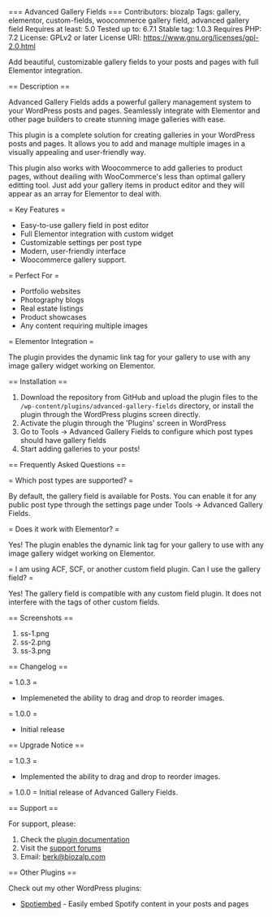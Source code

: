 === Advanced Gallery Fields ===
Contributors: biozalp
Tags: gallery, elementor, custom-fields, woocommerce gallery field, advanced gallery field
Requires at least: 5.0
Tested up to: 6.7.1
Stable tag: 1.0.3
Requires PHP: 7.2
License: GPLv2 or later
License URI: https://www.gnu.org/licenses/gpl-2.0.html

Add beautiful, customizable gallery fields to your posts and pages with full Elementor integration.

== Description ==

Advanced Gallery Fields adds a powerful gallery management system to your WordPress posts and pages. Seamlessly integrate with Elementor and other page builders to create stunning image galleries with ease.

This plugin is a complete solution for creating galleries in your WordPress posts and pages. It allows you to add and manage multiple images in a visually appealing and user-friendly way.

This plugin also works with Woocommerce to add galleries to product pages, without deailing with WooCommerce's less than optimal gallery editting tool. Just add your gallery items in product editor and they will appear as an array for Elementor to deal with.

= Key Features =

* Easy-to-use gallery field in post editor
* Full Elementor integration with custom widget
* Customizable settings per post type
* Modern, user-friendly interface
* Woocommerce gallery support.

= Perfect For =

* Portfolio websites
* Photography blogs
* Real estate listings
* Product showcases
* Any content requiring multiple images

= Elementor Integration =

The plugin provides the dynamic link tag for your gallery to use with any image gallery widget working on Elementor.

== Installation ==

1. Download the repository from GitHub and upload the plugin files to the `/wp-content/plugins/advanced-gallery-fields` directory, or install the plugin through the WordPress plugins screen directly.
2. Activate the plugin through the 'Plugins' screen in WordPress
3. Go to Tools -> Advanced Gallery Fields to configure which post types should have gallery fields
4. Start adding galleries to your posts!

== Frequently Asked Questions ==

= Which post types are supported? =

By default, the gallery field is available for Posts. You can enable it for any public post type through the settings page under Tools -> Advanced Gallery Fields.

= Does it work with Elementor? =

Yes! The plugin enables the dynamic link tag for your gallery to use with any image gallery widget working on Elementor.

= I am using ACF, SCF, or another custom field plugin. Can I use the gallery field? =

Yes! The gallery field is compatible with any custom field plugin. It does not interfere with the tags of other custom fields.

== Screenshots ==   

1. ss-1.png
2. ss-2.png
3. ss-3.png


== Changelog ==

= 1.0.3 =
* Implemeneted the ability to drag and drop to reorder images.

= 1.0.0 =
* Initial release

== Upgrade Notice ==

= 1.0.3 =
* Implemented the ability to drag and drop to reorder images.

= 1.0.0 =
Initial release of Advanced Gallery Fields.

== Support ==

For support, please:

1. Check the [plugin documentation](https://wordpress.org/plugins/advanced-gallery-fields)
2. Visit the [support forums](https://wordpress.org/support/plugin/advanced-gallery-fields)
3. Email: berk@biozalp.com

== Other Plugins ==

Check out my other WordPress plugins:

* [Spotiembed](https://wordpress.com/plugins/spotiembed) - Easily embed Spotify content in your posts and pages

